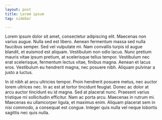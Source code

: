 ```yaml
---
layout: post
title: Lorem ipsum
tag: sidebar

---
```


Lorem ipsum dolor sit amet, consectetur adipiscing elit. Maecenas non varius augue. Nulla sed est libero. Aenean fermentum massa sed nulla faucibus semper. Sed vel vulputate mi. Nam convallis turpis id augue blandit, et euismod est aliquam. Vestibulum non odio lacus. Nunc pretium mauris vitae ipsum pretium, at scelerisque tellus tempor. Vestibulum nec erat scelerisque, fermentum lectus vitae, finibus magna. Aenean et lacus eros. Vestibulum eu hendrerit magna, nec posuere nibh. Aliquam pulvinar a justo a luctus.

In id nibh at arcu ultricies tempor. Proin hendrerit posuere metus, nec auctor lorem ultrices nec. In ac est at tortor tincidunt feugiat. Donec ac dolor at arcu auctor tincidunt eu id magna. Sed at placerat nunc. Praesent varius tristique mi sollicitudin efficitur. Nam ac porta arcu. Maecenas in rutrum mi. Maecenas eu ullamcorper ligula, et maximus enim. Aliquam placerat sem in nisi commodo, a consequat est congue. Integer quis nulla vel neque lobortis sagittis nec quis nulla.